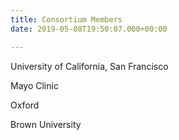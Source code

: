 ```yaml
---
title: Consortium Members
date: 2019-05-08T19:50:07.000+00:00

---
```

University of California, San Francisco

Mayo Clinic

Oxford

Brown University